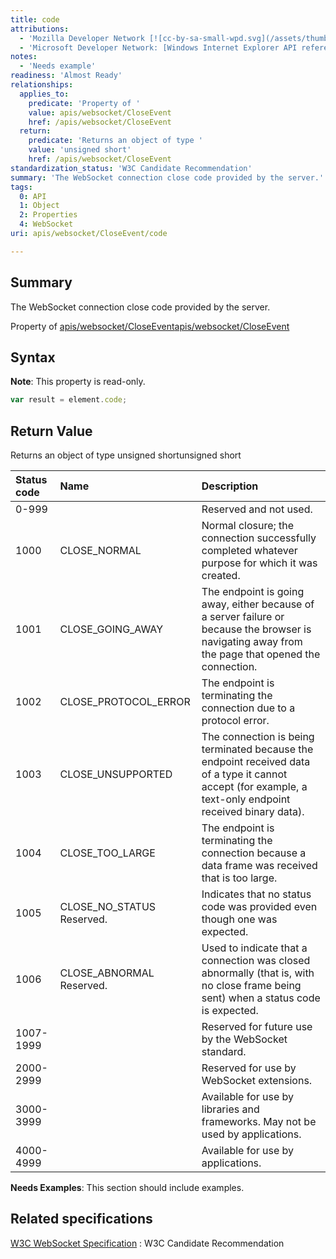 ```yaml
---
title: code
attributions:
  - 'Mozilla Developer Network [![cc-by-sa-small-wpd.svg](/assets/thumb/8/8c/cc-by-sa-small-wpd.svg/120px-cc-by-sa-small-wpd.svg.png)](http://creativecommons.org/licenses/by-sa/3.0/us/): [Article](https://developer.mozilla.org/en-US/docs/WebSockets/WebSockets_reference/CloseEvent)'
  - 'Microsoft Developer Network: [Windows Internet Explorer API reference Article](http://msdn.microsoft.com/en-us/library/ie/hh828809%28v=vs.85%29.aspx)'
notes:
  - 'Needs example'
readiness: 'Almost Ready'
relationships:
  applies_to:
    predicate: 'Property of '
    value: apis/websocket/CloseEvent
    href: /apis/websocket/CloseEvent
  return:
    predicate: 'Returns an object of type '
    value: 'unsigned short'
    href: /apis/websocket/CloseEvent
standardization_status: 'W3C Candidate Recommendation'
summary: 'The WebSocket connection close code provided by the server.'
tags:
  0: API
  1: Object
  2: Properties
  4: WebSocket
uri: apis/websocket/CloseEvent/code

---
```

## Summary

The WebSocket connection close code provided by the server.

Property of [apis/websocket/CloseEvent](/apis/websocket/CloseEvent)[apis/websocket/CloseEvent](/apis/websocket/CloseEvent)

## Syntax

**Note**: This property is read-only.

``` js
var result = element.code;
```

## Return Value

Returns an object of type unsigned shortunsigned short

|Status code|Name|Description|
|:----------|:---|:----------|
|0-999||Reserved and not used.|
|1000|CLOSE\_NORMAL|Normal closure; the connection successfully completed whatever purpose for which it was created.|
|1001|CLOSE\_GOING\_AWAY|The endpoint is going away, either because of a server failure or because the browser is navigating away from the page that opened the connection.|
|1002|CLOSE\_PROTOCOL\_ERROR|The endpoint is terminating the connection due to a protocol error.|
|1003|CLOSE\_UNSUPPORTED|The connection is being terminated because the endpoint received data of a type it cannot accept (for example, a text-only endpoint received binary data).|
|1004|CLOSE\_TOO\_LARGE|The endpoint is terminating the connection because a data frame was received that is too large.|
|1005|CLOSE\_NO\_STATUS Reserved.|Indicates that no status code was provided even though one was expected.|
|1006|CLOSE\_ABNORMAL Reserved.|Used to indicate that a connection was closed abnormally (that is, with no close frame being sent) when a status code is expected.|
|1007-1999||Reserved for future use by the WebSocket standard.|
|2000-2999||Reserved for use by WebSocket extensions.|
|3000-3999||Available for use by libraries and frameworks. May not be used by applications.|
|4000-4999||Available for use by applications.|

**Needs Examples**: This section should include examples.

## Related specifications

[W3C WebSocket Specification](http://www.w3.org/TR/websockets/)
:   W3C Candidate Recommendation
